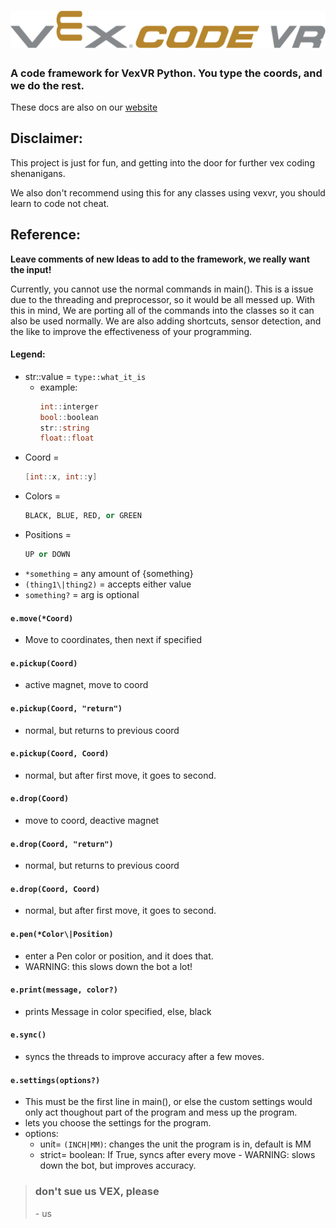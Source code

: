 # ![VEXCODE VR logo](Assets/VEXVR.png)
### A code framework for VexVR Python. You type the coords, and we do the rest.

These docs are also on our [website](http://vexvr.orangehersheys.dev/)

## Disclaimer:
This project is just for fun, and getting into the door for further vex coding shenanigans.

We also don't recommend using this for any classes using vexvr, you should learn to code not cheat.

## Reference:

**Leave comments of new Ideas to add to the framework, we really want the input!**

Currently, you cannot use the normal commands in main().
This is a issue due to the threading and preprocessor, so it would be all messed up.
With this in mind, We are porting all of the commands into the classes so it can also be used normally.
We are also adding shortcuts, sensor detection, and the like to improve the effectiveness of your programming.


####   Legend:
- str::value = `type::what_it_is`
    - example:
        ```cs
        int::interger
        bool::boolean
        str::string
        float::float
        ```
- Coord =
    ```cs
    [int::x, int::y]
    ```
- Colors = 
    ```python
    BLACK, BLUE, RED, or GREEN
    ```
- Positions = 
    ```python
    UP or DOWN
    ```
- `*something` = any amount of {something}
- `(thing1\|thing2)` = accepts either value
- `something?` = arg is optional

#### `e.move(*Coord)`
- Move to coordinates, then next if specified

#### `e.pickup(Coord)`
- active magnet, move to coord

#### `e.pickup(Coord, "return")`
- normal, but returns to previous coord

#### `e.pickup(Coord, Coord)`
- normal, but after first move, it goes to second.


#### `e.drop(Coord)`
- move to coord, deactive magnet

#### `e.drop(Coord, "return")`
- normal, but returns to previous coord

#### `e.drop(Coord, Coord)`
- normal, but after first move, it goes to second.


#### `e.pen(*Color\|Position)`
- enter a Pen color or position, and it does that.
- WARNING: this slows down the bot a lot!

#### `e.print(message, color?)`
- prints Message in color specified, else, black

#### `e.sync()`
- syncs the threads to improve accuracy after a few moves.

#### `e.settings(options?)`
- This must be the first line in main(), or else the custom settings would only act thoughout part of the program and mess up the program.
- lets you choose the settings for the program.
- options:
    - unit= `(INCH|MM)`:   changes the unit the program is in, default is MM
    - strict= boolean: If True, syncs after every move
          - WARNING: slows down the bot, but improves accuracy.



> ### don't sue us VEX, **please**
> \- us


